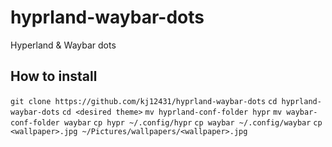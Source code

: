 # hyprland-waybar-dots
Hyperland &amp; Waybar dots
## How to install
`git clone https://github.com/kj12431/hyprland-waybar-dots`
`cd hyprland-waybar-dots`
`cd <desired theme>`
`mv hyprland-conf-folder hypr`
`mv waybar-conf-folder waybar`
`cp hypr ~/.config/hypr`
`cp waybar ~/.config/waybar`
`cp <wallpaper>.jpg ~/Pictures/wallpapers/<wallpaper>.jpg`


